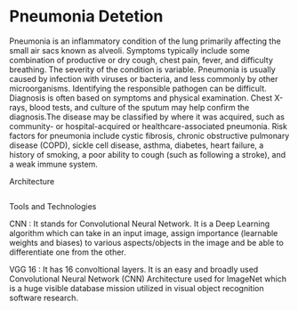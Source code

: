 # Pneumonia Detetion

Pneumonia is an inflammatory condition of the lung primarily affecting the small air sacs known as alveoli.
Symptoms typically include some combination of productive or dry cough, chest pain, fever, and difficulty breathing.
The severity of the condition is variable.
Pneumonia is usually caused by infection with viruses or bacteria, and less commonly by other 
microorganisms. 
Identifying the responsible pathogen can be difficult. Diagnosis is often based on symptoms and physical examination.
Chest X-rays, blood tests, and culture of the sputum may help confirm the diagnosis.The disease may be classified by where it was acquired, such as community- or hospital-acquired or healthcare-associated pneumonia.
Risk factors for pneumonia include cystic fibrosis, chronic obstructive pulmonary disease (COPD), sickle cell disease, asthma, diabetes, heart failure, a history of smoking, a poor ability to cough (such as following a stroke), and a weak immune system.

Architecture 
```

```

Tools and Technologies

CNN : It stands for Convolutional Neural Network. It is a Deep Learning algorithm which can take in an input    image, assign importance (learnable weights and biases) to various aspects/objects in the image and be able to differentiate one from the other.

VGG 16 : It has 16 convoltional layers. It is an easy and broadly used Convolutional Neural Network (CNN) Architecture used for ImageNet which is a huge visible database mission utilized in visual object recognition software research.

